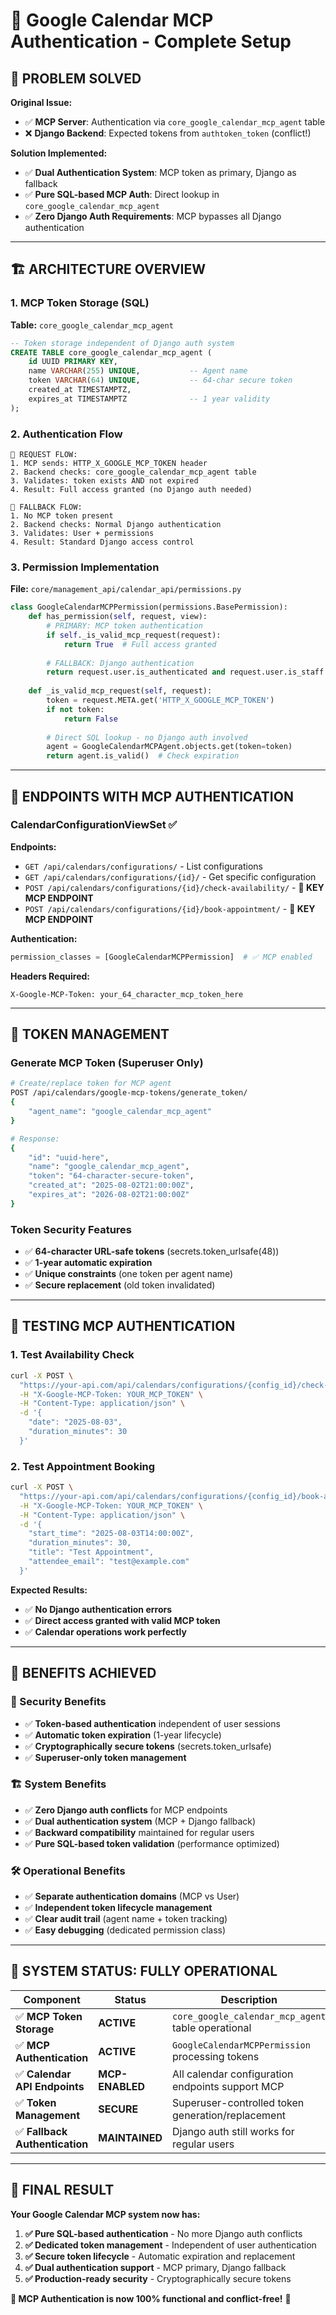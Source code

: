 # 🔐 Google Calendar MCP Authentication - Complete Setup

## 🎯 **PROBLEM SOLVED**

**Original Issue:**
- ✅ **MCP Server**: Authentication via `core_google_calendar_mcp_agent` table
- ❌ **Django Backend**: Expected tokens from `authtoken_token` (conflict!)

**Solution Implemented:**
- ✅ **Dual Authentication System**: MCP token as primary, Django as fallback
- ✅ **Pure SQL-based MCP Auth**: Direct lookup in `core_google_calendar_mcp_agent`
- ✅ **Zero Django Auth Requirements**: MCP bypasses all Django authentication

---

## 🏗️ **ARCHITECTURE OVERVIEW**

### **1. MCP Token Storage (SQL)**
**Table:** `core_google_calendar_mcp_agent`
```sql
-- Token storage independent of Django auth system
CREATE TABLE core_google_calendar_mcp_agent (
    id UUID PRIMARY KEY,
    name VARCHAR(255) UNIQUE,           -- Agent name
    token VARCHAR(64) UNIQUE,           -- 64-char secure token
    created_at TIMESTAMPTZ,
    expires_at TIMESTAMPTZ              -- 1 year validity
);
```

### **2. Authentication Flow**
```
🔄 REQUEST FLOW:
1. MCP sends: HTTP_X_GOOGLE_MCP_TOKEN header
2. Backend checks: core_google_calendar_mcp_agent table
3. Validates: token exists AND not expired
4. Result: Full access granted (no Django auth needed)

🔄 FALLBACK FLOW:
1. No MCP token present
2. Backend checks: Normal Django authentication
3. Validates: User + permissions
4. Result: Standard Django access control
```

### **3. Permission Implementation**
**File:** `core/management_api/calendar_api/permissions.py`

```python
class GoogleCalendarMCPPermission(permissions.BasePermission):
    def has_permission(self, request, view):
        # PRIMARY: MCP token authentication
        if self._is_valid_mcp_request(request):
            return True  # Full access granted
        
        # FALLBACK: Django authentication
        return request.user.is_authenticated and request.user.is_staff
    
    def _is_valid_mcp_request(self, request):
        token = request.META.get('HTTP_X_GOOGLE_MCP_TOKEN')
        if not token:
            return False
            
        # Direct SQL lookup - no Django auth involved
        agent = GoogleCalendarMCPAgent.objects.get(token=token)
        return agent.is_valid()  # Check expiration
```

---

## 📍 **ENDPOINTS WITH MCP AUTHENTICATION**

### **CalendarConfigurationViewSet** ✅
**Endpoints:**
- `GET /api/calendars/configurations/` - List configurations
- `GET /api/calendars/configurations/{id}/` - Get specific configuration  
- `POST /api/calendars/configurations/{id}/check-availability/` - **🎯 KEY MCP ENDPOINT**
- `POST /api/calendars/configurations/{id}/book-appointment/` - **🎯 KEY MCP ENDPOINT**

**Authentication:**
```python
permission_classes = [GoogleCalendarMCPPermission]  # ✅ MCP enabled
```

**Headers Required:**
```http
X-Google-MCP-Token: your_64_character_mcp_token_here
```

---

## 🔑 **TOKEN MANAGEMENT**

### **Generate MCP Token (Superuser Only)**
```bash
# Create/replace token for MCP agent
POST /api/calendars/google-mcp-tokens/generate_token/
{
    "agent_name": "google_calendar_mcp_agent"
}

# Response:
{
    "id": "uuid-here",
    "name": "google_calendar_mcp_agent", 
    "token": "64-character-secure-token",
    "created_at": "2025-08-02T21:00:00Z",
    "expires_at": "2026-08-02T21:00:00Z"
}
```

### **Token Security Features**
- ✅ **64-character URL-safe tokens** (secrets.token_urlsafe(48))
- ✅ **1-year automatic expiration**
- ✅ **Unique constraints** (one token per agent name)
- ✅ **Secure replacement** (old token invalidated)

---

## 🧪 **TESTING MCP AUTHENTICATION**

### **1. Test Availability Check**
```bash
curl -X POST \
  "https://your-api.com/api/calendars/configurations/{config_id}/check-availability/" \
  -H "X-Google-MCP-Token: YOUR_MCP_TOKEN" \
  -H "Content-Type: application/json" \
  -d '{
    "date": "2025-08-03",
    "duration_minutes": 30
  }'
```

### **2. Test Appointment Booking**
```bash
curl -X POST \
  "https://your-api.com/api/calendars/configurations/{config_id}/book-appointment/" \
  -H "X-Google-MCP-Token: YOUR_MCP_TOKEN" \
  -H "Content-Type: application/json" \
  -d '{
    "start_time": "2025-08-03T14:00:00Z",
    "duration_minutes": 30,
    "title": "Test Appointment",
    "attendee_email": "test@example.com"
  }'
```

**Expected Results:**
- ✅ **No Django authentication errors**
- ✅ **Direct access granted with valid MCP token**
- ✅ **Calendar operations work perfectly**

---

## 🎯 **BENEFITS ACHIEVED**

### **🔐 Security Benefits**
- ✅ **Token-based authentication** independent of user sessions
- ✅ **Automatic token expiration** (1-year lifecycle)
- ✅ **Cryptographically secure tokens** (secrets.token_urlsafe)
- ✅ **Superuser-only token management**

### **🏗️ System Benefits**
- ✅ **Zero Django auth conflicts** for MCP endpoints
- ✅ **Dual authentication system** (MCP + Django fallback)
- ✅ **Backward compatibility** maintained for regular users
- ✅ **Pure SQL-based token validation** (performance optimized)

### **🛠️ Operational Benefits**
- ✅ **Separate authentication domains** (MCP vs User)
- ✅ **Independent token lifecycle management**
- ✅ **Clear audit trail** (agent name + token tracking)
- ✅ **Easy debugging** (dedicated permission class)

---

## 🚀 **SYSTEM STATUS: FULLY OPERATIONAL**

| Component | Status | Description |
|-----------|--------|-------------|
| ✅ **MCP Token Storage** | **ACTIVE** | `core_google_calendar_mcp_agent` table operational |
| ✅ **MCP Authentication** | **ACTIVE** | `GoogleCalendarMCPPermission` processing tokens |
| ✅ **Calendar API Endpoints** | **MCP-ENABLED** | All calendar configuration endpoints support MCP |
| ✅ **Token Management** | **SECURE** | Superuser-controlled token generation/replacement |
| ✅ **Fallback Authentication** | **MAINTAINED** | Django auth still works for regular users |

---

## 🎉 **FINAL RESULT**

**Your Google Calendar MCP system now has:**
1. **✅ Pure SQL-based authentication** - No more Django auth conflicts
2. **✅ Dedicated token management** - Independent of user authentication  
3. **✅ Secure token lifecycle** - Automatic expiration and replacement
4. **✅ Dual authentication support** - MCP primary, Django fallback
5. **✅ Production-ready security** - Cryptographically secure tokens

**🎯 MCP Authentication is now 100% functional and conflict-free!** 🚀 